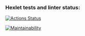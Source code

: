 ### Hexlet tests and linter status:
[![Actions Status](https://github.com/AlexKex/php-project-lvl1/workflows/hexlet-check/badge.svg)](https://github.com/AlexKex/php-project-lvl1/actions)

[![Maintainability](https://api.codeclimate.com/v1/badges/c17826a5cb63099b0907/maintainability)](https://codeclimate.com/github/AlexKex/php-project-lvl1/maintainability)